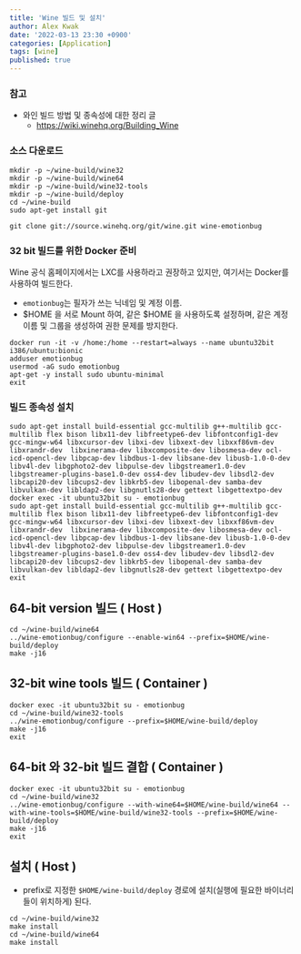 ```yaml
---
title: 'Wine 빌드 및 설치'
author: Alex Kwak
date: '2022-03-13 23:30 +0900'
categories: [Application]
tags: [wine]
published: true
---
```

### 참고

- 와인 빌드 방법 및 종속성에 대한 정리 글
  - https://wiki.winehq.org/Building_Wine

### 소스 다운로드
```
mkdir -p ~/wine-build/wine32
mkdir -p ~/wine-build/wine64
mkdir -p ~/wine-build/wine32-tools
mkdir -p ~/wine-build/deploy
cd ~/wine-build
sudo apt-get install git

git clone git://source.winehq.org/git/wine.git wine-emotionbug
```


### 32 bit 빌드를 위한 Docker 준비

Wine 공식 홈페이지에서는 LXC를 사용하라고 권장하고 있지만, 여기서는 Docker를 사용하여 빌드한다.

* `emotionbug`는 필자가 쓰는 닉네임 및 계정 이름.
* $HOME 을 서로 Mount 하여, 같은 $HOME 을 사용하도록 설정하며, 같은 계정 이름 및 그룹을 생성하여 권한 문제를 방지한다.

```shell
docker run -it -v /home:/home --restart=always --name ubuntu32bit i386/ubuntu:bionic
adduser emotionbug
usermod -aG sudo emotionbug
apt-get -y install sudo ubuntu-minimal
exit
```

### 빌드 종속성 설치

```shell
sudo apt-get install build-essential gcc-multilib g++-multilib gcc-multilib flex bison libx11-dev libfreetype6-dev libfontconfig1-dev gcc-mingw-w64 libxcursor-dev libxi-dev libxext-dev libxxf86vm-dev libxrandr-dev  libxinerama-dev libxcomposite-dev libosmesa-dev ocl-icd-opencl-dev libpcap-dev libdbus-1-dev libsane-dev libusb-1.0-0-dev libv4l-dev libgphoto2-dev libpulse-dev libgstreamer1.0-dev libgstreamer-plugins-base1.0-dev oss4-dev libudev-dev libsdl2-dev libcapi20-dev libcups2-dev libkrb5-dev libopenal-dev samba-dev libvulkan-dev libldap2-dev libgnutls28-dev gettext libgettextpo-dev
docker exec -it ubuntu32bit su - emotionbug
sudo apt-get install build-essential gcc-multilib g++-multilib gcc-multilib flex bison libx11-dev libfreetype6-dev libfontconfig1-dev gcc-mingw-w64 libxcursor-dev libxi-dev libxext-dev libxxf86vm-dev libxrandr-dev  libxinerama-dev libxcomposite-dev libosmesa-dev ocl-icd-opencl-dev libpcap-dev libdbus-1-dev libsane-dev libusb-1.0-0-dev libv4l-dev libgphoto2-dev libpulse-dev libgstreamer1.0-dev libgstreamer-plugins-base1.0-dev oss4-dev libudev-dev libsdl2-dev libcapi20-dev libcups2-dev libkrb5-dev libopenal-dev samba-dev libvulkan-dev libldap2-dev libgnutls28-dev gettext libgettextpo-dev
exit
```

## 64-bit version 빌드 ( Host )

```shell
cd ~/wine-build/wine64
../wine-emotionbug/configure --enable-win64 --prefix=$HOME/wine-build/deploy
make -j16
```

## 32-bit wine tools 빌드 ( Container )

```shell
docker exec -it ubuntu32bit su - emotionbug
cd ~/wine-build/wine32-tools
../wine-emotionbug/configure --prefix=$HOME/wine-build/deploy
make -j16
exit
```

## 64-bit 와 32-bit 빌드 결합 ( Container )

```shell
docker exec -it ubuntu32bit su - emotionbug
cd ~/wine-build/wine32
../wine-emotionbug/configure --with-wine64=$HOME/wine-build/wine64 --with-wine-tools=$HOME/wine-build/wine32-tools --prefix=$HOME/wine-build/deploy
make -j16
exit
```

## 설치 ( Host )

* prefix로 지정한 `$HOME/wine-build/deploy` 경로에 설치(실행에 필요한 바이너리들이 위치하게) 된다.

```shell
cd ~/wine-build/wine32
make install
cd ~/wine-build/wine64
make install
```
